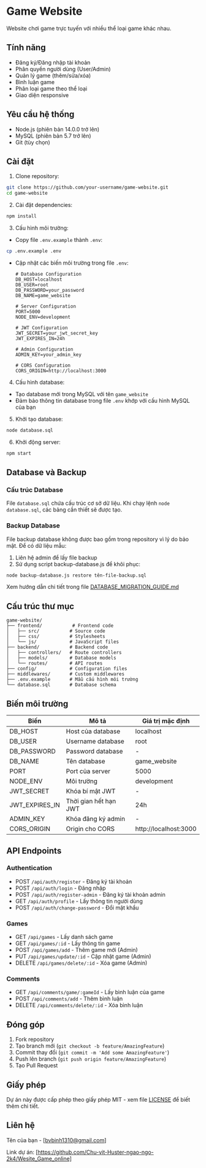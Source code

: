# Game Website

Website chơi game trực tuyến với nhiều thể loại game khác nhau.

## Tính năng

- Đăng ký/Đăng nhập tài khoản
- Phân quyền người dùng (User/Admin)
- Quản lý game (thêm/sửa/xóa)
- Bình luận game
- Phân loại game theo thể loại
- Giao diện responsive

## Yêu cầu hệ thống

- Node.js (phiên bản 14.0.0 trở lên)
- MySQL (phiên bản 5.7 trở lên)
- Git (tùy chọn)

## Cài đặt

1. Clone repository:
```bash
git clone https://github.com/your-username/game-website.git
cd game-website
```

2. Cài đặt dependencies:
```bash
npm install
```

3. Cấu hình môi trường:
- Copy file `.env.example` thành `.env`:
```bash
cp .env.example .env
```
- Cập nhật các biến môi trường trong file `.env`:
  ```
  # Database Configuration
  DB_HOST=localhost
  DB_USER=root
  DB_PASSWORD=your_password
  DB_NAME=game_website

  # Server Configuration
  PORT=5000
  NODE_ENV=development

  # JWT Configuration
  JWT_SECRET=your_jwt_secret_key
  JWT_EXPIRES_IN=24h

  # Admin Configuration
  ADMIN_KEY=your_admin_key

  # CORS Configuration
  CORS_ORIGIN=http://localhost:3000
  ```

4. Cấu hình database:
- Tạo database mới trong MySQL với tên `game_website`
- Đảm bảo thông tin database trong file `.env` khớp với cấu hình MySQL của bạn

5. Khởi tạo database:
```bash
node database.sql
```

6. Khởi động server:
```bash
npm start
```

## Database và Backup

### Cấu trúc Database
File `database.sql` chứa cấu trúc cơ sở dữ liệu. Khi chạy lệnh `node database.sql`, các bảng cần thiết sẽ được tạo.

### Backup Database
File backup database không được bao gồm trong repository vì lý do bảo mật. Để có dữ liệu mẫu:

1. Liên hệ admin để lấy file backup
2. Sử dụng script backup-database.js để khôi phục:
```bash
node backup-database.js restore tên-file-backup.sql
```

Xem hướng dẫn chi tiết trong file [DATABASE_MIGRATION_GUIDE.md](DATABASE_MIGRATION_GUIDE.md)

## Cấu trúc thư mục

```
game-website/
├── frontend/           # Frontend code
│   ├── src/           # Source code
│   ├── css/           # Stylesheets
│   └── js/            # JavaScript files
├── backend/           # Backend code
│   ├── controllers/   # Route controllers
│   ├── models/        # Database models
│   └── routes/        # API routes
├── config/            # Configuration files
├── middlewares/       # Custom middlewares
├── .env.example       # Mẫu cấu hình môi trường
└── database.sql       # Database schema
```

## Biến môi trường

| Biến | Mô tả | Giá trị mặc định |
|------|-------|-----------------|
| DB_HOST | Host của database | localhost |
| DB_USER | Username database | root |
| DB_PASSWORD | Password database | - |
| DB_NAME | Tên database | game_website |
| PORT | Port của server | 5000 |
| NODE_ENV | Môi trường | development |
| JWT_SECRET | Khóa bí mật JWT | - |
| JWT_EXPIRES_IN | Thời gian hết hạn JWT | 24h |
| ADMIN_KEY | Khóa đăng ký admin | - |
| CORS_ORIGIN | Origin cho CORS | http://localhost:3000 |

## API Endpoints

### Authentication
- POST `/api/auth/register` - Đăng ký tài khoản
- POST `/api/auth/login` - Đăng nhập
- POST `/api/auth/register-admin` - Đăng ký tài khoản admin
- GET `/api/auth/profile` - Lấy thông tin người dùng
- POST `/api/auth/change-password` - Đổi mật khẩu

### Games
- GET `/api/games` - Lấy danh sách game
- GET `/api/games/:id` - Lấy thông tin game
- POST `/api/games/add` - Thêm game mới (Admin)
- PUT `/api/games/update/:id` - Cập nhật game (Admin)
- DELETE `/api/games/delete/:id` - Xóa game (Admin)

### Comments
- GET `/api/comments/game/:gameId` - Lấy bình luận của game
- POST `/api/comments/add` - Thêm bình luận
- DELETE `/api/comments/delete/:id` - Xóa bình luận

## Đóng góp

1. Fork repository
2. Tạo branch mới (`git checkout -b feature/AmazingFeature`)
3. Commit thay đổi (`git commit -m 'Add some AmazingFeature'`)
4. Push lên branch (`git push origin feature/AmazingFeature`)
5. Tạo Pull Request

## Giấy phép

Dự án này được cấp phép theo giấy phép MIT - xem file [LICENSE](LICENSE) để biết thêm chi tiết.

## Liên hệ

Tên của bạn - [bvbinh1310@gmail.com]

Link dự án: [https://github.com/Chu-vit-Huster-ngao-ngo-2k4/Wesite_Game_online]